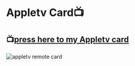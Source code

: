# Appletv Card:tv:

## 📺[press here to my Appletv card](https://github.com/jrspowers/Homeassistant-config/blob/master/dashboards/dashboard1/appletv_card/appletv_card.yaml)

![appletv remote card ](https://user-images.githubusercontent.com/60328474/119375105-af8b1a00-bcba-11eb-9d0f-040212fc3738.png)
